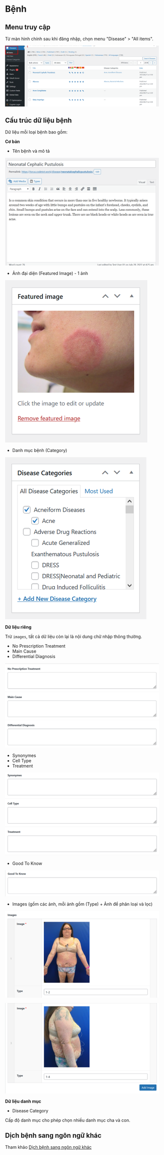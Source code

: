 # Bệnh

## Menu truy cập

Từ màn hình chính sau khi đăng nhập, chọn menu "Disease" > "All items".

![Menu Disease](disease-menu.png)

## Cấu trúc dữ liệu bệnh

Dữ liệu mỗi loại bệnh bao gồm:

**Cơ bản**

- Tên bệnh và mô tả

![Tên và mô tả của disease](disease-title-content.png)

- Ảnh đại diện (Featured Image) - 1 ảnh

![Ảnh đại diện Disease](disease-featured-image.png)

- Danh mục bệnh (Category)

![Chọn danh mục Disease](disease-category.png)

**Dữ liệu riêng**

Trừ `images`, tất cả dữ liệu còn lại là nội dung chữ nhập thông thường.

- No Prescription Treatment
- Main Cause
- Differential Diagnosis

![3 field data đầu tiên của Disase](disease-data-1.png)

- Synonymes
- Cell Type
- Treatment

![3 field data tiếp theo của Disase](disease-data-2.png)

- Good To Know

![Field Good to know của Disase](disease-data-3.png)

- Images (gồm các ảnh, mỗi ảnh gồm (Type) + Ảnh để phân loại và lọc)

![Ảnh upload qua field Images](disease-data-4.png)

![Ảnh upload thêm cho field Images](disease-data-5.png)

**Dữ liệu danh mục**

- Disease Category

Cấp độ danh mục cho phép chọn nhiều danh mục cha và con.

## Dịch bệnh sang ngôn ngữ khác

Tham khảo [Dịch bệnh sang ngôn ngữ khác](wpml.md#dịch-disease)
